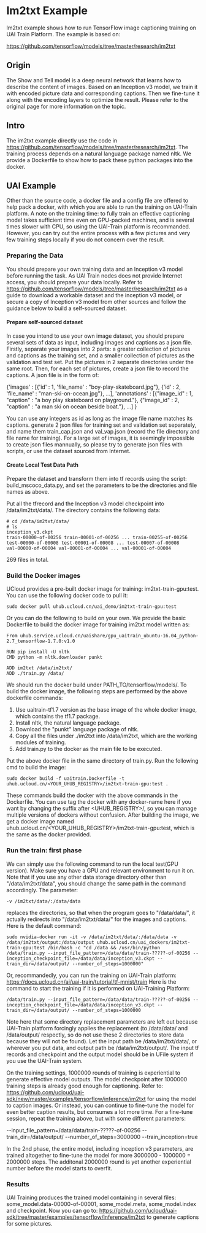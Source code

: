 # Im2txt Example
Im2txt example shows how to run TensorFlow image captioning training on UAI Train Platform. The example is based on:
  
  https://github.com/tensorflow/models/tree/master/research/im2txt

## Origin

The Show and Tell model is a deep neural network that learns how to describe the content of images. Based on an Inception v3 model, we train it with encoded picture data and corresponding captions. Then we fine-tune it along with the encoding layers to optimize the result. Please refer to the original page for more information on the topic.

## Intro
The im2txt example directly use the code in https://github.com/tensorflow/models/tree/master/research/im2txt. The training process depends on a natural language package named nltk. We provide a Dockerfile to show how to pack these python packages into the docker.

## UAI Example
Other than the source code, a docker file and a config file are offered to help pack a docker, with which you are able to run the training on UAI-Train platform. A note on the training time: to fully train an effective captioning model takes sufficient time even on GPU-packed machines, and is several times slower with CPU, so using the UAI-Train platform is recommanded. However, you can try out the entire process with a few pictures and very few training steps locally if you do not concern over the result.

### Preparing the Data
You should prepare your own training data and an Inception v3 model before running the task. As UAI Train nodes does not provide Internet access, you should prepare your data locally.
Refer to https://github.com/tensorflow/models/tree/master/research/im2txt as a guide to download a workable dataset and the inception v3 model, or secure a copy of Inception v3 model from other sources and follow the guidance below to build a self-sourced dataset.

#### Prepare self-sourced dataset
In case you intend to use your own image dataset, you should prepare several sets of data as input, including images and captions as a json file. 
Firstly, separate your images into 2 parts: a greater collection of pictures and captions as the training set, and a smaller collection of pictures as the validation and test set. Put the pictures in 2 separate directories under the same root.
Then, for each set of pictures, create a json file to record the captions. A json file is in the form of:

  {'images' : [{'id' : 1, 'file_name' : "boy-play-skateboard.jpg"},
               {'id' : 2, 'file_name' : "man-ski-on-ocean.jpg"}, 
               ...], 
   'annotations' : [{"image_id" : 1, "caption" : "a boy play skateboard on playground."}, 
                    {"image_id" : 2, "caption" : "a man ski on ocean beside boat."}, 
                     ...]
  }

You can use any integers as id as long as the image file name matches its captions. generate 2 json files for training set and validation set separately, and name them train_cap.json and val_vap.json (record the file directory and file name for training). 
For a large set of images, it is seemingly impossible to create json files mannually, so please try to generate json files with scripts, or use the dataset sourced from Internet.

#### Create Local Test Data Path
Prepare the dataset and transform them into tf records using the script: build_mscoco_data.py, and set the parameters to be the directories and file names as above.

Put all the tfrecord and the Inception v3 model checkpoint into /data/im2txt/data/.
The directory contains the following data:

    # cd /data/im2txt/data/
    # ls
    inception_v3.ckpt
    train-00000-of-00256 train-00001-of-00256 ... train-00255-of-00256
    test-00000-of-00008 test-00001-of-00008 ... test-00007-of-00008
    val-00000-of-00004 val-00001-of-00004 ... val-00001-of-00004

269 files in total.

### Build the Docker images

UCloud provides a pre-built docker image for training: im2txt-train-gpu:test. You can use the following docker code to pull it:

	sudo docker pull uhub.ucloud.cn/uai_demo/im2txt-train-gpu:test

Or you can do the following to build on your own. We provide the basic Dockerfile to build the docker image for training im2txt model written as:

    From uhub.service.ucloud.cn/uaishare/gpu_uaitrain_ubuntu-16.04_python-2.7_tensorflow-1.7.0:v1.0

    RUN pip install -U nltk
    CMD python -m nltk.downloader punkt

    ADD im2txt /data/im2txt/
    ADD ./train.py /data/
    
We should run the docker build under PATH_TO/tensorflow/models/. To build the docker image, the following steps are performed by the above dockerfile commands:

1. Use uaitrain-tf1.7 version as the base image of the whole docker image, which contains the tf1.7 package.
2. Install nltk, the natural language package.
3. Download the "punkt" language package of nltk.
4. Copy all the files under ./im2txt into /data/im2txt, which are the working modules of training.
5. Add train.py to the docker as the main file to be executed.

Put the above docker file in the same directory of train.py. Run the following cmd to build the image:

    sudo docker build -f uaitrain.Dockerfile -t uhub.ucloud.cn/<YOUR_UHUB_REGISTRY>/im2txt-train-gpu:test .

These commands build the docker with the above commands in the Dockerfile. You can use tag the docker with any docker-name here if you want by changing the suffix after <UHUB_REGISTRY>/, so you can manage multiple versions of dockers without confusion. After building the image, we get a docker image named uhub.ucloud.cn/<YOUR_UHUB_REGISTRY>/im2txt-train-gpu:test, which is the same as the docker provided.

### Run the train: first phase

We can simply use the following command to run the local test(GPU version). Make sure you have a GPU and relevant environment to run it on. Note that if you use any other data storage directory other than "/data/im2txt/data", you should change the same path in the command accordingly. The parameter:
	
	-v /im2txt/data/:/data/data
	
replaces the directories, so that when the program goes to "/data/data/", it actually redirects into "/data/im2txt/data/" for the images and captions. Here is the default command:

    sudo nvidia-docker run -it -v /data/im2txt/data/:/data/data -v /data/im2txt/output:/data/output uhub.ucloud.cn/uai_dockers/im2txt-train-gpu:test /bin/bash -c "cd /data && /usr/bin/python /data/train.py --input_file_pattern=/data/data/train-?????-of-00256 --inception_checkpoint_file=/data/data/inception_v3.ckpt --train_dir=/data/output/ --number_of_steps=1000000"

Or, recommandedly, you can run the training on UAI-Train platform: https://docs.ucloud.cn/ai/uai-train/tutorial/tf-mnist/train
Here is the command to start the training if it is performed on UAI-Training Platform:

	/data/train.py --input_file_pattern=/data/data/train-?????-of-00256 --inception_checkpoint_file=/data/data/inception_v3.ckpt --train_dir=/data/output/ --number_of_steps=1000000

Note here that some directory replacement parameters are left out because UAI-Train platform forcingly applies the replacement (to /data/data/ and /data/output/ respectly, so do not use these 2 directories to store data because they will not be found). Let the input path be /data/im2txt/data/, or wherever you put data, and output path be /data/im2txt/output/. The input tf records and checkpoint and the output model should be in UFile system if you use the UAI-Train system.

On the training settings, 1000000 rounds of training is experiential to generate effective model outputs. The model checkpoint after 1000000 training steps is already good enough for captioning. Refer to: https://github.com/ucloud/uai-sdk/new/master/examples/tensorflow/inference/im2txt for using the model to caption images. Or instead, you can continue to fine-tune the model for even better caption results, but consumes a lot more time. For a fine-tune session, repeat the training above, but with some different parameters:

  --input_file_pattern=/data/data/train-?????-of-00256 --train_dir=/data/output/ --number_of_steps=3000000 --train_inception=true

In the 2nd phase, the entire model, including inception v3 parameters, are trained altogether to fine-tune the model for more 3000000 - 1000000 = 2000000 steps. The additonal 2000000 round is yet another experiential number before the model starts to overfit. 

### Results
UAI Training produces the trained model containing in several files: some_model.data-00000-of-00001, some_model.meta, some_model.index and checkpoint. Now you can go to: https://github.com/ucloud/uai-sdk/tree/master/examples/tensorflow/inference/im2txt to generate captions for some pictures.

